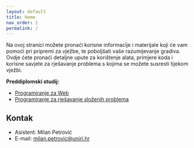```yaml
---
layout: default
title: Home
nav_order: 1
permalink: /
---
```


 Na ovoj stranici možete pronaći korisne informacije i materijale koji će vam pomoći pri pripremi za vježbe, te poboljšati vaše razumijevanje gradiva. Ovdje ćete pronaći detaljne upute za korištenje alata, primjere koda i korisne savjete za rješavanje problema s kojima se možete susresti tijekom vježbi.

**Preddiplomski studij:**

- [Programiranje za Web](./pzw/pzw-start)
- [Programiranje za rješavanje složenih problema](./prsp/prsp-start)
<!-- - [Analiza društvenih mreža](./sna/sna-start) -->

<!-- **Diplomski studij:** -->

<!-- - [Informacijska sigurnost i blockchain tehnologije](./isbit/isbit-start) -->
<!-- - [Distribuirana obrada u heterogenim sustavima](./dohs/dohs-start) -->

## Kontak

- Asistent: Milan Petrović
- E-mail: milan.petrovic@uniri.hr
